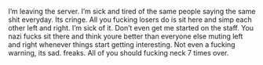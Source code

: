 I’m leaving the server. I’m sick and tired of the same people saying the same shit everyday. Its cringe. All you fucking losers do is sit here and simp each other left and right. I’m sick of it. Don’t even get me started on the staff. You nazi fucks sit there and think youre better than everyone else muting left and right whenever things start getting interesting. Not even a fucking warning, its sad. freaks. All of you should fucking neck 7 times over.
